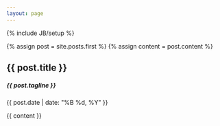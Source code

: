 ```yaml
---
layout: page
---
```

{% include JB/setup %}

{% assign post = site.posts.first %} {% assign content = post.content %}

<h2>{{ post.title }}</h2>

<h5>{{ post.tagline }}</h5>

{{ post.date | date: "%B %d, %Y" }}

{{ content }}
